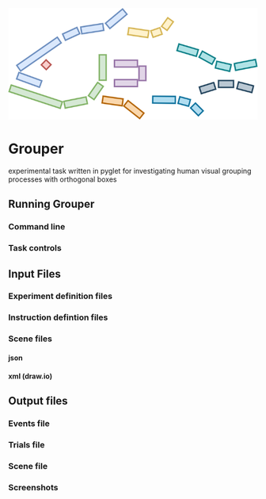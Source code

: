 
![](icons/logo.png)

# Grouper



experimental task written in pyglet for investigating human visual grouping processes with orthogonal boxes



## Running Grouper


### Command line


### Task controls







## Input Files

### Experiment definition files

### Instruction defintion files

### Scene files

#### json

#### xml (draw.io)




## Output files

### Events file

### Trials file

### Scene file

### Screenshots